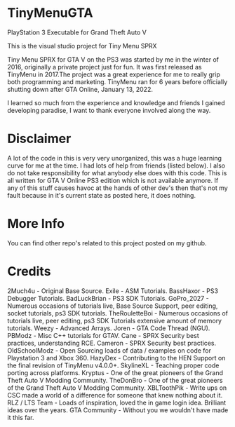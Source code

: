 # TinyMenuGTA
PlayStation 3 Executable for Grand Theft Auto V

This is the visual studio project for Tiny Menu SPRX

Tiny Menu SPRX for GTA V on the PS3 was started by me in the winter of 2016, originally a private project just for fun. It was first released as TinyMenu in 2017.The project was a great experience for me to really grip both programming and marketing. TinyMenu ran for 6 years before officially shutting down after GTA Online, January 13, 2022.

I learned so much from the experience and knowledge and friends I gained developing paradise, I want to thank everyone involved along the way.

# Disclaimer
A lot of the code in this is very very unorganized, this was a huge learning curve for me at the time. I had lots of help from friends (listed below). 
I also do not take responsibility for what anybody else does with this code. This is all written for GTA V Online PS3 edition which is not available anymore. If any of this stuff causes havoc at the hands of other dev's then that's not my fault because in it's current state as posted here, it does nothing.

# More Info
You can find other repo's related to this project posted on my github.

# Credits
2Much4u         - Original Base Source.
Exile           - ASM Tutorials.
BassHaxor       - PS3 Debugger Tutorials.
BadLuckBrian    - PS3 SDK Tutorials.
GoPro_2027      - Numerous occasions of tutorials live, Base Source Support, peer editing, socket tutorials, ps3 SDK tutorials.
TheRouletteBoi  - Numerous occasions of tutorials live, peer editing, ps3 SDK Tutorials extensive amount of memory tutorials.
Weezy           - Advanced Arrays.
Joren           - GTA Code Thread (NGU).
PBModz          - Misc C++ tutorials for GTAV.
Cane            - SPRX Security best practices, understanding RCE.
Cameron         - SPRX Security best practices.
OldSchoolModz   - Open Sourcing loads of data / examples on code for Playstation 3 and Xbox 360.
HazyDex         - Contributing to the HEN Support on the final revision of TinyMenu v4.0.0+.
SkylineXL       - Teaching proper code porting across platforms.
Kryptus         - One of the great pioneers of the Grand Theft Auto V Modding Community.
TheDonBro       - One of the great pioneers of the Grand Theft Auto V Modding Community.
XBLToothPik     - Write ups on CSC made a world of a difference for someone that knew nothing about it.
RLZ / LTS Team  - Loads of inspiration, loved the in game login idea. Brilliant ideas over the years.
GTA Community   - Without you we wouldn't have made it this far.
